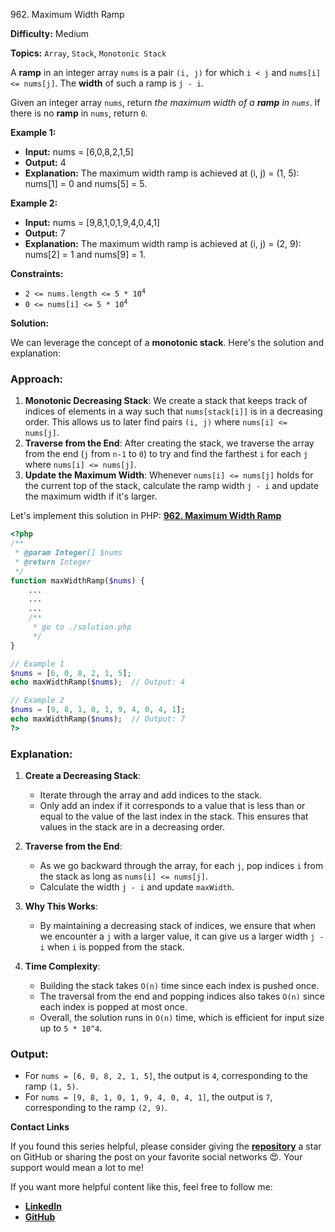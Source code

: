 962\. Maximum Width Ramp

**Difficulty:** Medium

**Topics:** `Array`, `Stack`, `Monotonic Stack`

A **ramp** in an integer array `nums` is a pair `(i, j)` for which `i < j` and `nums[i] <= nums[j]`. The **width** of such a ramp is `j - i`.

Given an integer array `nums`, return _the maximum width of a **ramp** in `nums`_. If there is no **ramp** in `nums`, return `0`.

**Example 1:**

- **Input:** nums = [6,0,8,2,1,5]
- **Output:** 4
- **Explanation:** The maximum width ramp is achieved at (i, j) = (1, 5): nums[1] = 0 and nums[5] = 5.

**Example 2:**

- **Input:** nums = [9,8,1,0,1,9,4,0,4,1]
- **Output:** 7
- **Explanation:** The maximum width ramp is achieved at (i, j) = (2, 9): nums[2] = 1 and nums[9] = 1.



**Constraints:**

- <code>2 <= nums.length <= 5 * 10<sup>4</sup></code>
- <code>0 <= nums[i] <= 5 * 10<sup>4</sup></code>


**Solution:**

We can leverage the concept of a **monotonic stack**. Here's the solution and explanation:

### Approach:
1. **Monotonic Decreasing Stack**: We create a stack that keeps track of indices of elements in a way such that `nums[stack[i]]` is in a decreasing order. This allows us to later find pairs `(i, j)` where `nums[i] <= nums[j]`.
2. **Traverse from the End**: After creating the stack, we traverse the array from the end (`j` from `n-1` to `0`) to try and find the farthest `i` for each `j` where `nums[i] <= nums[j]`.
3. **Update the Maximum Width**: Whenever `nums[i] <= nums[j]` holds for the current top of the stack, calculate the ramp width `j - i` and update the maximum width if it's larger.

Let's implement this solution in PHP: **[962. Maximum Width Ramp](https://github.com/mah-shamim/leet-code-in-php/tree/main/algorithms/000962-maximum-width-ramp/solution.php)**

```php
<?php
/**
 * @param Integer[] $nums
 * @return Integer
 */
function maxWidthRamp($nums) {
    ...
    ...
    ...
    /**
     * go to ./solution.php
     */
}

// Example 1
$nums = [6, 0, 8, 2, 1, 5];
echo maxWidthRamp($nums);  // Output: 4

// Example 2
$nums = [9, 8, 1, 0, 1, 9, 4, 0, 4, 1];
echo maxWidthRamp($nums);  // Output: 7
?>
```

### Explanation:

1. **Create a Decreasing Stack**:
   - Iterate through the array and add indices to the stack.
   - Only add an index if it corresponds to a value that is less than or equal to the value of the last index in the stack. This ensures that values in the stack are in a decreasing order.

2. **Traverse from the End**:
   - As we go backward through the array, for each `j`, pop indices `i` from the stack as long as `nums[i] <= nums[j]`.
   - Calculate the width `j - i` and update `maxWidth`.

3. **Why This Works**:
   - By maintaining a decreasing stack of indices, we ensure that when we encounter a `j` with a larger value, it can give us a larger width `j - i` when `i` is popped from the stack.

4. **Time Complexity**:
   - Building the stack takes `O(n)` time since each index is pushed once.
   - The traversal from the end and popping indices also takes `O(n)` since each index is popped at most once.
   - Overall, the solution runs in `O(n)` time, which is efficient for input size up to `5 * 10^4`.

### Output:
- For `nums = [6, 0, 8, 2, 1, 5]`, the output is `4`, corresponding to the ramp `(1, 5)`.
- For `nums = [9, 8, 1, 0, 1, 9, 4, 0, 4, 1]`, the output is `7`, corresponding to the ramp `(2, 9)`.

**Contact Links**

If you found this series helpful, please consider giving the **[repository](https://github.com/mah-shamim/leet-code-in-php)** a star on GitHub or sharing the post on your favorite social networks 😍. Your support would mean a lot to me!

If you want more helpful content like this, feel free to follow me:

- **[LinkedIn](https://www.linkedin.com/in/arifulhaque/)**
- **[GitHub](https://github.com/mah-shamim)**
